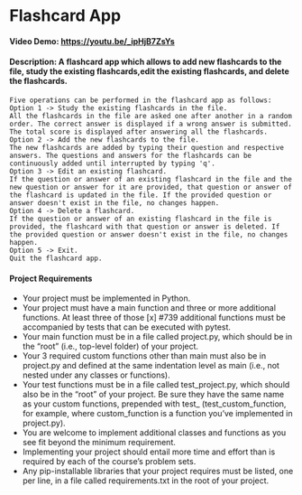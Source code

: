 # Flashcard App
#### Video Demo:  https://youtu.be/_ipHjB7ZsYs
#### Description: A flashcard app which allows to add new flashcards to the file, study the existing flashcards,edit the existing flashcards, and delete the flashcards.

    Five operations can be performed in the flashcard app as follows:
    Option 1 -> Study the existing flashcards in the file.
    All the flashcards in the file are asked one after another in a random order. The correct answer is displayed if a wrong answer is submitted. The total score is displayed after answering all the flashcards.
    Option 2 -> Add the new flashcards to the file.
    The new flashcards are added by typing their question and respective answers. The questions and answers for the flashcards can be continuously added until interrupted by typing 'q'.
    Option 3 -> Edit an existing flashcard.
    If the question or answer of an existing flashcard in the file and the new question or answer for it are provided, that question or answer of the flashcard is updated in the file. If the provided question or answer doesn't exist in the file, no changes happen.
    Option 4 -> Delete a flashcard.
    If the question or answer of an existing flashcard in the file is provided, the flashcard with that question or answer is deleted. If the provided question or answer doesn't exist in the file, no changes happen.
    Option 5 -> Exit.
    Quit the flashcard app.


#### Project Requirements
- Your project must be implemented in Python.
- Your project must have a main function and three or more additional functions. At least three of those [x] #739 additional functions must be accompanied by tests that can be executed with pytest.
- Your main function must be in a file called project.py, which should be in the “root” (i.e., top-level folder) of your project.
- Your 3 required custom functions other than main must also be in project.py and defined at the same indentation level as main (i.e., not nested under any classes or functions).
- Your test functions must be in a file called test_project.py, which should also be in the “root” of your project. Be sure they have the same name as your custom functions, prepended with test_ (test_custom_function, for example, where custom_function is a function you’ve implemented in project.py).
- You are welcome to implement additional classes and functions as you see fit beyond the minimum requirement.
- Implementing your project should entail more time and effort than is required by each of the course’s problem sets.
- Any pip-installable libraries that your project requires must be listed, one per line, in a file called requirements.txt in the root of your project.
